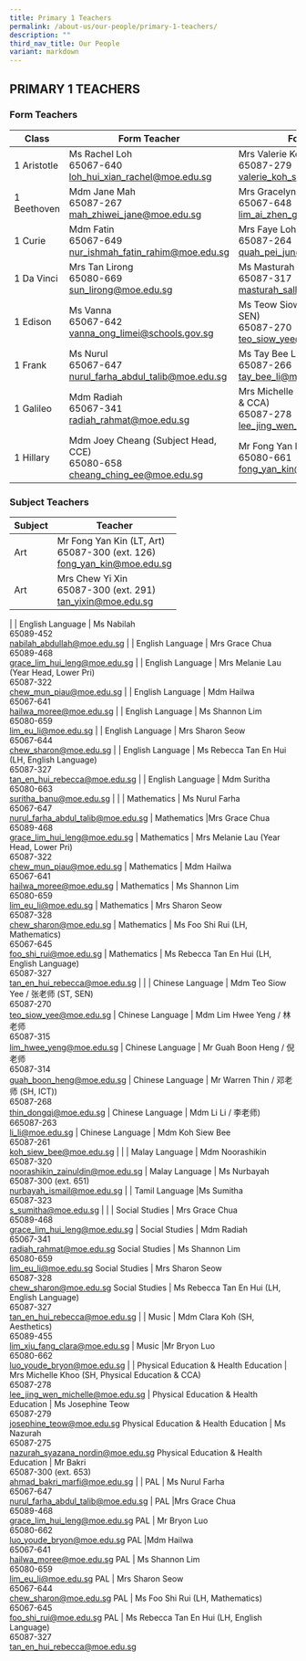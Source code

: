 ```yaml
---
title: Primary 1 Teachers
permalink: /about-us/our-people/primary-1-teachers/
description: ""
third_nav_title: Our People
variant: markdown
---
```

## PRIMARY 1 TEACHERS

### Form Teachers

| Class | Form Teacher | Form Teacher |
|---|---|---|
| 1 Aristotle | Ms Rachel Loh <br>65067-640<br>[loh\_hui\_xian\_rachel@moe.edu.sg](mailto:loh\_hui\_xian\_rachel@moe.edu.sg) | Mrs Valerie Koh<br>65087-279<br>[valerie\_koh\_sock\_hwee@moe.edu.sg](mailto:valerie\_koh\_sock\_hwee@moe.edu.sg) |
| 1 Beethoven | Mdm Jane Mah<br>65087-267<br>[mah\_zhiwei\_jane@moe.edu.sg](mailto:mah\_zhiwei\_jane@moe.edu.sg) | Mrs Gracelyn Tham<br>65067-648<br>[lim\_ai\_zhen\_gracelyn@moe.edu.sg](mailto:lim\_ai\_zhen\_gracelyn@moe.edu.sg) |
| 1 Curie | Mdm Fatin<br>65067-649<br>[nur\_ishmah\_fatin\_rahim@moe.edu.sg](mailto:nur\_ishmah\_fatin\_rahim@moe.edu.sg) | Mrs Faye Loh<br>65087-264<br>[quah\_pei\_jun@moe.edu.sg](mailto:quah\_pei\_jun@moe.edu.sg) |
| 1 Da Vinci | Mrs Tan Lirong<br>65080-669<br>[sun\_lirong@moe.edu.sg](mailto:sun\_lirong@moe.edu.sg) | Ms Masturah  (Subject Head, ML)<br>65087-317<br>[masturah\_salleh@moe.edu.sg](mailto:masturah\_salleh@moe.edu.sg) |
| 1 Edison | Ms Vanna<br>65067-642<br>[vanna\_ong\_limei@schools.gov.sg](mailto:vanna\_ong\_limei@schools.gov.sg) | Ms Teow Siow Yee  (Senior Teacher, SEN)<br>65087-270<br>[teo\_siow\_yee@moe.edu.sg](mailto:teo\_siow\_yee@moe.edu.sg) |
| 1 Frank | Ms Nurul<br>65067-647<br>[nurul\_farha\_abdul\_talib@moe.edu.sg](mailto:nurul\_farha\_abdul\_talib@moe.edu.sg) | Ms Tay Bee Li<br>65087-266<br>[tay\_bee\_li@moe.edu.sg](mailto:tay\_bee\_li@moe.edu.sg) | 
| 1 Galileo | Mdm Radiah<br>65067-341<br>[radiah\_rahmat@moe.edu.sg](mailto:radiah\_rahmat@moe.edu.sg) | Mrs Michelle Khoo (Subject Head, PE &amp; CCA)<br>65087-278<br>[lee\_jing\_wen\_michelle@moe.edu.sg](mailto:lee\_jing\_wen\_michelle@moe.edu.sg) |
| 1 Hillary |Mdm Joey Cheang (Subject Head, CCE)<br>65080-658<br>[cheang\_ching\_ee@moe.edu.sg](mailto:cheang\_ching\_ee@moe.edu.sg) | Mr Fong Yan Kin<br>65080-661<br>[fong\_yan\_kin@moe.edu.sg](mailto:fong\_yan\_kin@moe.edu.sg) |


### Subject Teachers

| Subject | Teacher |
|---|---|
| Art | Mr Fong Yan Kin (LT, Art)<br>65087-300 (ext. 126)<br>[fong_yan_kin@moe.edu.sg](mailto:fong_yan_kin@moe.edu.sg) |
| Art |Mrs Chew Yi Xin<br>65087-300 (ext. 291)<br>[tan\_yixin@moe.edu.sg](mailto:tan\_yixin@moe.edu.sg) |
|
| English Language | Ms Nabilah <br>65089-452<br>[nabilah\_abdullah@moe.edu.sg](mailto:nabilah\_abdullah@moe.edu.sg) |
| English Language | Mrs Grace Chua<br>65089-468<br>[grace\_lim\_hui\_leng@moe.edu.sg](mailto:grace\_lim\_hui\_leng@moe.edu.sg) |
| English Language | Mrs Melanie Lau (Year Head, Lower Pri)<br>65087-322<br>[chew\_mun\_piau@moe.edu.sg](mailto:chew\_mun\_piau@moe.edu.sg) |
| English Language | Mdm Hailwa<br>65067-641<br>[hailwa\_moree@moe.edu.sg](mailto:hailwa\_moree@moe.edu.sg) |
| English Language | Ms Shannon Lim<br>65080-659<br>[lim\_eu\_li@moe.edu.sg](mailto:lim\_eu\_li@moe.edu.sg) |
| English Language | Mrs Sharon Seow<br>65067-644<br>[chew\_sharon@moe.edu.sg](mailto:chew\_sharon@moe.edu.sg) |
| English Language | Ms Rebecca Tan En Hui (LH, English Language)<br>65087-327<br>[tan\_en\_hui\_rebecca@moe.edu.sg](mailto:tan\_en\_hui\_rebecca@moe.edu.sg) |
| English Language | Mdm Suritha<br>65080-663<br>[suritha\_banu@moe.edu.sg](mailto:suritha\_banu@moe.edu.sg) |
| 
| Mathematics | Ms Nurul Farha<br>65067-647<br>[nurul\_farha\_abdul\_talib@moe.edu.sg](mailto:nurul\_farha\_abdul\_talib@moe.edu.sg) |
Mathematics |Mrs Grace Chua<br>65089-468<br>[grace\_lim\_hui\_leng@moe.edu.sg](mailto:grace\_lim\_hui\_leng@moe.edu.sg) |
Mathematics | Mrs Melanie Lau (Year Head, Lower Pri)<br>65087-322<br>[chew\_mun\_piau@moe.edu.sg](mailto:chew\_mun\_piau@moe.edu.sg) |
Mathematics | Mdm Hailwa<br>65067-641<br>[hailwa\_moree@moe.edu.sg](mailto:hailwa\_moree@moe.edu.sg) |
Mathematics | Ms Shannon Lim<br>65080-659<br>[lim\_eu\_li@moe.edu.sg](mailto:lim\_eu\_li@moe.edu.sg) |
Mathematics | Mrs Sharon Seow<br>65087-328<br>[chew_sharon@moe.edu.sg](mailto:chew_sharon@moe.edu.sg) |
Mathematics | Ms Foo Shi Rui (LH, Mathematics)<br>65067-645<br>[foo\_shi\_rui@moe.edu.sg](mailto:foo\_shi\_rui@moe.edu.sg) |
Mathematics | Ms Rebecca Tan En Hui (LH, English Language)<br>65087-327<br>[tan\_en\_hui\_rebecca@moe.edu.sg](mailto:tan\_en\_hui\_rebecca@moe.edu.sg) |
|
| Chinese Language  | Mdm Teo Siow Yee / 张老师 (ST, SEN)<br>65087-270<br>[teo\_siow\_yee@moe.edu.sg](mailto:teo\_siow\_yee@moe.edu.sg) |
Chinese Language  | Mdm Lim&nbsp;Hwee Yeng / 林老师<br>65087-315<br>[lim\_hwee\_yeng@moe.edu.sg](mailto:lim\_hwee\_yeng@moe.edu.sg) |
Chinese Language  | Mr Guah&nbsp;Boon Heng / 倪老师<br>65087-314<br>[guah\_boon\_heng@moe.edu.sg](mailto:guah\_boon\_heng@moe.edu.sg) |
Chinese Language  | Mr Warren Thin / 邓老师 (SH, ICT))<br>65087-268<br>[thin\_dongqi@moe.edu.sg](mailto:thin\_dongqi@moe.edu.sg) |
Chinese Language  | Mdm Li Li / 李老师)<br>665087-263<br>[li\_li@moe.edu.sg](mailto:li\_li@moe.edu.sg) |
Chinese Language  | Mdm Koh Siew Bee<br>65087-261<br>[koh\_siew\_bee@moe.edu.sg](mailto:koh\_siew\_bee@moe.edu.sg) |
|
| Malay Language | Mdm Noorashikin<br>65087-320<br>[noorashikin\_zainuldin@moe.edu.sg](mailto:noorashikin\_zainuldin@moe.edu.sg) |
Malay Language | Ms Nurbayah<br>65087-300 (ext. 651)<br>[nurbayah\_ismail@moe.edu.sg](mailto:nurbayah\_ismail@moe.edu.sg)
|
| Tamil Language |Ms Sumitha<br>65087-323<br>[s\_sumitha@moe.edu.sg](mailto:s\_sumitha@moe.edu.sg) |
|
| Social Studies | Mrs Grace Chua<br>65089-468<br>[grace\_lim\_hui\_leng@moe.edu.sg](mailto:grace\_lim\_hui\_leng@moe.edu.sg) |
Social Studies | Mdm Radiah<br>65067-341<br>[radiah\_rahmat@moe.edu.sg](mailto:radiah\_rahmat@moe.edu.sg)
Social Studies | Ms Shannon Lim<br>65080-659<br>[lim\_eu\_li@moe.edu.sg](mailto:lim\_eu\_li@moe.edu.sg)
Social Studies | Mrs Sharon Seow<br>65087-328<br>[chew\_sharon@moe.edu.sg](mailto:chew\_sharon@moe.edu.sg)
Social Studies | Ms Rebecca Tan En Hui (LH, English Language)<br>65087-327<br>[tan\_en\_hui\_rebecca@moe.edu.sg](mailto:tan\_en\_hui\_rebecca@moe.edu.sg)
|
| Music | Mdm Clara Koh (SH, Aesthetics)<br>65089-455<br>[lim\_xiu\_fang\_clara@moe.edu.sg](mailto:lim\_xiu\_fang\_clara@moe.edu.sg) |
Music |Mr Bryon Luo<br>65080-662<br>[luo\_youde\_bryon@moe.edu.sg](mailto:luo\_youde\_bryon@moe.edu.sg) 
|
| Physical Education &amp; Health Education | Mrs Michelle Khoo (SH, Physical Education &amp; CCA)<br>65087-278<br>[lee\_jing\_wen\_michelle@moe.edu.sg](mailto:lee\_jing\_wen\_michelle@moe.edu.sg) |
Physical Education &amp; Health Education | Ms Josephine Teow<br>65087-279<br>[josephine\_teow@moe.edu.sg](mailto:josephine\_teow@moe.edu.sg)
Physical Education &amp; Health Education | Ms Nazurah<br>65087-275<br>[nazurah\_syazana\_nordin@moe.edu.sg](mailto:nazurah\_syazana\_nordin@moe.edu.sg)
Physical Education &amp; Health Education | Mr Bakri<br>65087-300 (ext. 653)<br>[ahmad\_bakri\_marfi@moe.edu.sg](mailto:ahmad\_bakri\_marfi@moe.edu.sg)
|
| PAL  | Ms Nurul Farha<br>65067-647<br>[nurul\_farha\_abdul\_talib@moe.edu.sg](mailto:nurul\_farha\_abdul\_talib@moe.edu.sg) |
PAL  |Mrs Grace Chua<br>65089-468<br>[grace\_lim\_hui\_leng@moe.edu.sg](mailto:grace\_lim\_hui\_leng@moe.edu.sg)
PAL  | Mr Bryon Luo<br>65080-662<br>[luo\_youde\_bryon@moe.edu.sg](mailto:luo\_youde\_bryon@moe.edu.sg)
PAL  |Mdm Hailwa<br>65067-641<br>[hailwa\_moree@moe.edu.sg](mailto:hailwa\_moree@moe.edu.sg)
PAL  | Ms Shannon Lim<br>65080-659<br>[lim\_eu\_li@moe.edu.sg](mailto:lim\_eu\_li@moe.edu.sg)
PAL  | Mrs Sharon Seow<br>65067-644<br>[chew\_sharon@moe.edu.sg](mailto:chew\_sharon@moe.edu.sg)
PAL  | Ms Foo Shi Rui (LH, Mathematics)<br>65067-645<br>[foo\_shi\_rui@moe.edu.sg](mailto:foo\_shi\_rui@moe.edu.sg)
PAL  | Ms Rebecca Tan En Hui (LH, English Language)<br>65087-327<br>[tan\_en\_hui\_rebecca@moe.edu.sg](mailto:tan\_en\_hui\_rebecca@moe.edu.sg)